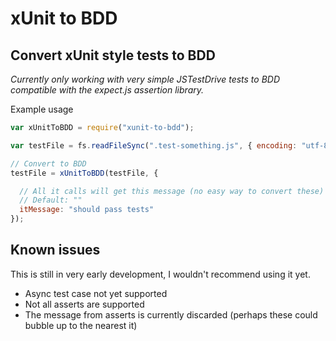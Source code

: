 xUnit to BDD
============
Convert xUnit style tests to BDD
--------------------------------

_Currently only working with very simple JSTestDrive tests to BDD compatible with the expect.js assertion library._

Example usage

```javascript
var xUnitToBDD = require("xunit-to-bdd");

var testFile = fs.readFileSync(".test-something.js", { encoding: "utf-8" });

// Convert to BDD
testFile = xUnitToBDD(testFile, {

  // All it calls will get this message (no easy way to convert these)
  // Default: ""
  itMessage: "should pass tests"
});

```


Known issues
------------

This is still in very early development, I wouldn't recommend using it yet.

* Async test case not yet supported
* Not all asserts are supported
* The message from asserts is currently discarded (perhaps these could bubble up to the nearest it)